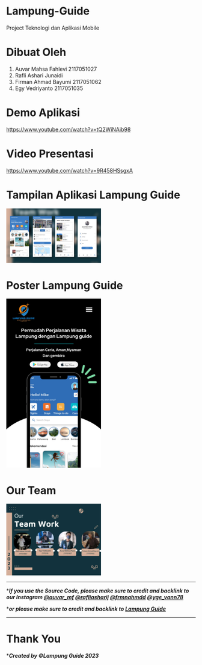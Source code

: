 # Lampung-Guide
Project Teknologi dan Aplikasi Mobile

# Dibuat Oleh
1. Auvar Mahsa Fahlevi  2117051027
2. Rafli Ashari Junaidi
3. Firman Ahmad Bayumi 2117051062
4. Egy Vedriyanto 2117051035

# Demo Aplikasi
https://www.youtube.com/watch?v=tQ2WiNAib98

# Video Presentasi
https://www.youtube.com/watch?v=9R458HSsgxA

# Tampilan Aplikasi Lampung Guide
<img src="https://github.com/Auvarmf/Lampung-Guide/blob/main/LampungGuide/Tampilan%20Aplikasi%20LG.png" style="max-width:50%;">

# Poster Lampung Guide
<img src="https://github.com/Auvarmf/Lampung-Guide/blob/main/LampungGuide/poster%20lampung%20guide%20fix.jpg" style="max-width:50%;">

# Our Team
<img src="https://github.com/Auvarmf/Lampung-Guide/blob/main/LampungGuide/lgteam.jpg" style="max-width:50%;"><hr>

****If you use the Source Code, please make sure to credit and backlink to our Instagram <a href="https://www.instagram.com/auvar_mf/" target="_blank">@auvar_mf</a> <a href="https://www.instagram.com/rafliasharij/" target="_blank">@rafliasharij</a> <a href="https://www.instagram.com/frmnahmdd/" target="_blank">@frmnahmdd</a> <a href="https://www.instagram.com/yge_vann78/" target="_blank">@yge_vann78</a>***

****or please make sure to credit and backlink to <a href="https://github.com/Auvarmf/Lampung-Guide" target="_blank">Lampung Guide</a>***<hr>

# Thank You

****Created by &#169;Lampung Guide 2023***

